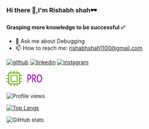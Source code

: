 ### Hi there 👋,I'm Rishabh shah🕶️
#### Grasping more knowledge to be successful ✅

- 💬 Ask me about Debugging 
- 📫 How to reach me: rishabhshah1100@gmail.com 


[<img src='https://cdn.jsdelivr.net/npm/simple-icons@3.0.1/icons/github.svg' alt='github' height='40'>](https://github.com/Rishabh11200)  [<img src='https://cdn.jsdelivr.net/npm/simple-icons@3.0.1/icons/linkedin.svg' alt='linkedin' height='40'>](https://www.linkedin.com/in/rishabh1100/)  [<img src='https://cdn.jsdelivr.net/npm/simple-icons@3.0.1/icons/instagram.svg' alt='instagram' height='40'>](https://www.instagram.com/rishabh_1100/)  

<a href='https://docs.github.com/en/developers'><img src='https://raw.githubusercontent.com/acervenky/animated-github-badges/master/assets/devbadge.gif' width='40' height='40'></a> <a href='https://github.com/pricing'><img src='https://raw.githubusercontent.com/acervenky/animated-github-badges/master/assets/pro.gif' width='40' height='40'></a> 


![Profile views](https://gpvc.arturio.dev/Rishabh11200)  

[![Top Langs](https://github-readme-stats.vercel.app/api/top-langs/?username=Rishabh11200)](https://github.com/anuraghazra/github-readme-stats)

![GitHub stats](https://github-readme-stats.vercel.app/api?username=Rishabh11200&show_icons=true)  
